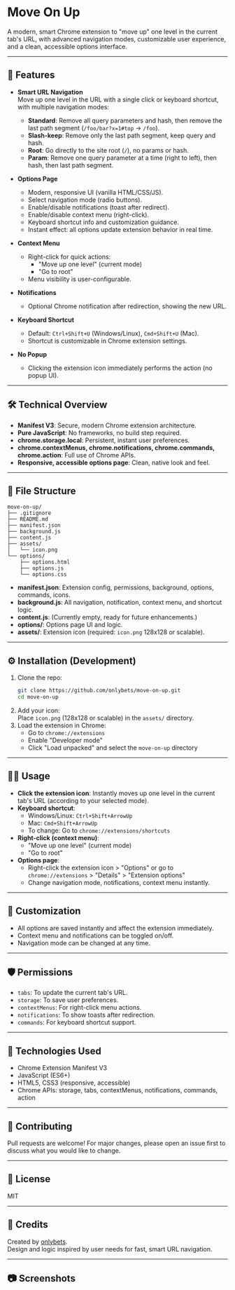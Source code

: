 # Move On Up

A modern, smart Chrome extension to "move up" one level in the current tab's URL, with advanced navigation modes, customizable user experience, and a clean, accessible options interface.

---

## 🚀 Features

- **Smart URL Navigation**  
  Move up one level in the URL with a single click or keyboard shortcut, with multiple navigation modes:
  - **Standard**: Remove all query parameters and hash, then remove the last path segment (`/foo/bar?x=1#top` → `/foo`).
  - **Slash-keep**: Remove only the last path segment, keep query and hash.
  - **Root**: Go directly to the site root (`/`), no params or hash.
  - **Param**: Remove one query parameter at a time (right to left), then hash, then last path segment.

- **Options Page**  
  - Modern, responsive UI (vanilla HTML/CSS/JS).
  - Select navigation mode (radio buttons).
  - Enable/disable notifications (toast after redirect).
  - Enable/disable context menu (right-click).
  - Keyboard shortcut info and customization guidance.
  - Instant effect: all options update extension behavior in real time.

- **Context Menu**  
  - Right-click for quick actions:
    - "Move up one level" (current mode)
    - "Go to root"
  - Menu visibility is user-configurable.

- **Notifications**  
  - Optional Chrome notification after redirection, showing the new URL.

- **Keyboard Shortcut**  
  - Default: `Ctrl+Shift+U` (Windows/Linux), `Cmd+Shift+U` (Mac).
  - Shortcut is customizable in Chrome extension settings.

- **No Popup**  
  - Clicking the extension icon immediately performs the action (no popup UI).

---

## 🛠️ Technical Overview

- **Manifest V3**: Secure, modern Chrome extension architecture.
- **Pure JavaScript**: No frameworks, no build step required.
- **chrome.storage.local**: Persistent, instant user preferences.
- **chrome.contextMenus, chrome.notifications, chrome.commands, chrome.action**: Full use of Chrome APIs.
- **Responsive, accessible options page**: Clean, native look and feel.

---

## 📁 File Structure

```
move-on-up/
├── .gitignore
├── README.md
├── manifest.json
├── background.js
├── content.js
├── assets/
│   └── icon.png
└── options/
    ├── options.html
    ├── options.js
    └── options.css
```

- **manifest.json**: Extension config, permissions, background, options, commands, icons.
- **background.js**: All navigation, notification, context menu, and shortcut logic.
- **content.js**: (Currently empty, ready for future enhancements.)
- **options/**: Options page UI and logic.
- **assets/**: Extension icon (required: `icon.png` 128x128 or scalable).

---

## ⚙️ Installation (Development)

1. Clone the repo:
   ```sh
   git clone https://github.com/onlybets/move-on-up.git
   cd move-on-up
   ```
2. Add your icon:  
   Place `icon.png` (128x128 or scalable) in the `assets/` directory.
3. Load the extension in Chrome:
   - Go to `chrome://extensions`
   - Enable "Developer mode"
   - Click "Load unpacked" and select the `move-on-up` directory

---

## 🧑‍💻 Usage

- **Click the extension icon**: Instantly moves up one level in the current tab's URL (according to your selected mode).
- **Keyboard shortcut**:  
  - Windows/Linux: `Ctrl+Shift+ArrowUp`
  - Mac: `Cmd+Shift+ArrowUp`
  - To change: Go to `chrome://extensions/shortcuts`
- **Right-click (context menu)**:  
  - "Move up one level" (current mode)
  - "Go to root"
- **Options page**:  
  - Right-click the extension icon > "Options" or go to `chrome://extensions` > "Details" > "Extension options"
  - Change navigation mode, notifications, context menu instantly.

---

## 📝 Customization

- All options are saved instantly and affect the extension immediately.
- Context menu and notifications can be toggled on/off.
- Navigation mode can be changed at any time.

---

## 🛡️ Permissions

- `tabs`: To update the current tab's URL.
- `storage`: To save user preferences.
- `contextMenus`: For right-click menu actions.
- `notifications`: To show toasts after redirection.
- `commands`: For keyboard shortcut support.

---

## 🧩 Technologies Used

- Chrome Extension Manifest V3
- JavaScript (ES6+)
- HTML5, CSS3 (responsive, accessible)
- Chrome APIs: storage, tabs, contextMenus, notifications, commands, action

---

## 🤝 Contributing

Pull requests are welcome! For major changes, please open an issue first to discuss what you would like to change.

---

## 📄 License

MIT

---

## 🙏 Credits

Created by [onlybets](https://github.com/onlybets).  
Design and logic inspired by user needs for fast, smart URL navigation.

---

## 📷 Screenshots


